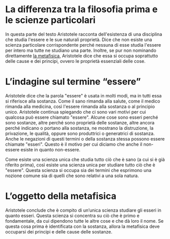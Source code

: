 # La differenza tra la filosofia prima e le scienze particolari
In questa parte del testo Aristotele racconta dell'esistenza di una disciplina che studia l'essere e le sue naturali proprietà. Dice che non esiste una scienza particolare corrispondente perché nessuna di esse studia l'essere per intero ma tutte ne studiano una parte. Inoltre, se pur non nominando direttamente [la metafisica](La%20metafisica.md), Aristotele dice che essa si occupa soprattutto delle cause e dei principi, ovvero le proprietà essenziali delle cose.
# L’indagine sul termine “essere”
Aristotele dice che la parola "essere" è usata in molti modi, ma in tutti essa si riferisce alla sostanza. Come il sano rimanda alla salute, come il medico rimanda alla medicina, così l'essere rimanda alla sostanza o al principio unico.
Aristotele continua spiegando che ci sono vari motivi per cui qualcosa può essere chiamato "essere". Alcune cose sono esseri perché sono sostanze, altre perché sono proprietà delle sostanze, altre ancora perché indicano o portano alla sostanza, ne mostrano la distruzione, la privazione, le qualità, oppure sono produttrici o generatrici di sostanza. Anche le negazioni di questi termini o della sostanza stessa possono essere chiamate "esseri". Questo è il motivo per cui diciamo che anche il non-essere esiste in quanto non-essere.

Come esiste una scienza unica che studia tutto ciò che è sano (a cui si è già riferito prima), così esiste una scienza unica per studiare tutto ciò che è "essere". Questa scienza si occupa sia dei termini che esprimono una nozione comune sia di quelli che sono relativi a una sola natura.
# L’oggetto della metafisica
Aristotele conclude che è compito di un’unica scienza studiare gli esseri in quanto esseri. Questa scienza si concentra su ciò che è primo e fondamentale, da cui dipendono tutte le altre cose e che dà loro il nome. Se questa cosa prima è identificata con la sostanza, allora la metafisica deve occuparsi dei principi e delle cause delle sostanze.